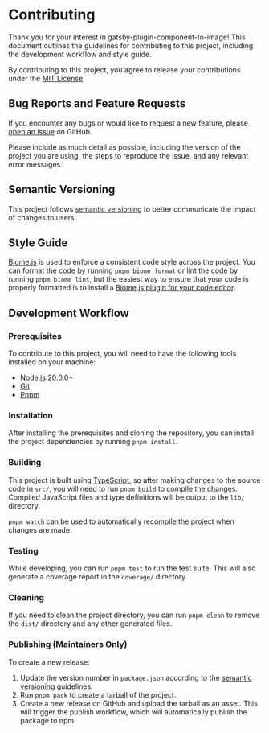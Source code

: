 # Contributing

Thank you for your interest in gatsby-plugin-component-to-image! This document outlines the guidelines for contributing to this project, including the development workflow and style guide.

By contributing to this project, you agree to release your contributions under the [MIT License](LICENSE).


## Bug Reports and Feature Requests
If you encounter any bugs or would like to request a new feature, please [open an issue] on GitHub.

Please include as much detail as possible, including the version of the project you are using, the steps to reproduce the issue, and any relevant error messages.


## Semantic Versioning
This project follows [semantic versioning] to better communicate the impact of changes to users.


## Style Guide
[Biome.js] is used to enforce a consistent code style across the project. You can format the code by running `pnpm biome format` or lint the code by running `pnpm biome lint`, but the easiest way to ensure that your code is properly formatted is to install a [Biome.js plugin for your code editor].


##  Development Workflow

### Prerequisites
To contribute to this project, you will need to have the following tools installed on your machine:
- [Node.js] 20.0.0+
- [Git]
- [Pnpm]

### Installation
After installing the prerequisites and cloning the repository, you can install the project dependencies by running `pnpm install`.

### Building
This project is built using [TypeScript], so after making changes to the source code in `src/`, you will need to run `pnpm build` to compile the changes. Compiled JavaScript files and type definitions will be output to the `lib/` directory.

`pnpm watch` can be used to automatically recompile the project when changes are made.

### Testing
While developing, you can run `pnpm test` to run the test suite. This will also generate a coverage report in the `coverage/` directory.

### Cleaning
If you need to clean the project directory, you can run `pnpm clean` to remove the `dist/` directory and any other generated files.

### Publishing (Maintainers Only)
To create a new release:
1. Update the version number in `package.json` according to the [semantic versioning] guidelines.
2. Run `pnpm pack` to create a tarball of the project.
3. Create a new release on GitHub and upload the tarball as an asset. This will trigger the publish workflow, which will automatically publish the package to npm.


[Biome.js plugin for your code editor]: https://biomejs.dev/guides/integrate-in-editor/
[Biome.js]: https://biomejs.dev/
[Git]: https://git-scm.com/
[Node.js]: https://nodejs.org/
[open an issue]: https://github.com/jerboa88/gatsby-plugin-component-to-image/issues
[Pnpm]: https://pnpm.io/
[semantic versioning]: https://semver.org/
[TypeScript]: https://www.typescriptlang.org/